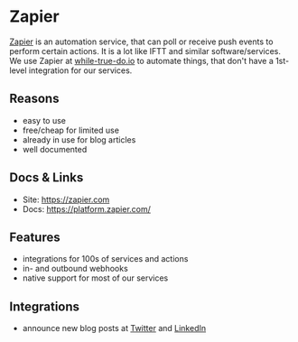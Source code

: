 # Zapier

[Zapier](https://zapier.com) is an automation service, that can poll or receive
push events to perform certain actions. It is a lot like IFTT and similar
software/services. We use Zapier at [while-true-do.io](https://while-true-do.io)
to automate things, that don't have a 1st-level integration for our services.

## Reasons

- easy to use
- free/cheap for limited use
- already in use for blog articles
- well documented

## Docs & Links

- Site: <https://zapier.com>
- Docs: <https://platform.zapier.com/>

## Features

- integrations for 100s of services and actions
- in- and outbound webhooks
- native support for most of our services

## Integrations

- announce new blog posts at [Twitter](TWITTER.md) and [LinkedIn](LINKEDIN.md)
